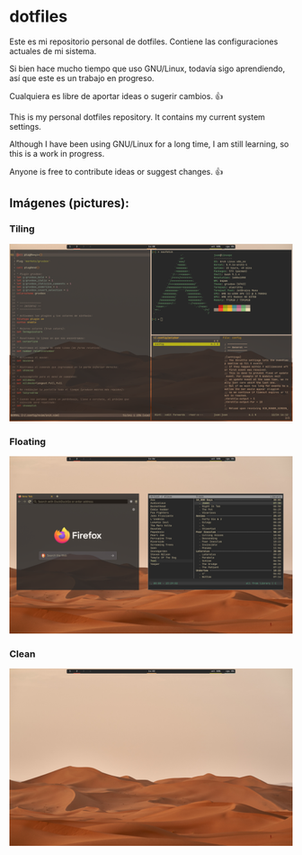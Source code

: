 # dotfiles
Este es mi repositorio personal de dotfiles. Contiene las configuraciones actuales de mi sistema.

Si bien hace mucho tiempo que uso GNU/Linux, todavía sigo aprendiendo, así que este es un trabajo en progreso. 

Cualquiera es libre de aportar ideas o sugerir cambios. :+1:


This is my personal dotfiles repository. It contains my current system settings.

Although I have been using GNU/Linux for a long time, I am still learning, so this is a work in progress. 

Anyone is free to contribute ideas or suggest changes. :+1:


## Imágenes (pictures):

### Tiling
<img src="screenshots/tiled.png" alt="Tiling" >

### Floating
<img src="screenshots/floating.png" alt="Floating" >

### Clean
<img src="screenshots/clean.png" alt="Clean" >
